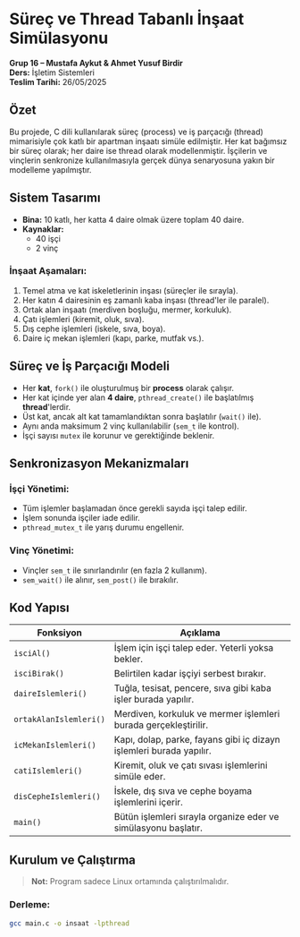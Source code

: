 # Süreç ve Thread Tabanlı İnşaat Simülasyonu

**Grup 16 – Mustafa Aykut & Ahmet Yusuf Birdir**  
**Ders:** İşletim Sistemleri  
**Teslim Tarihi:** 26/05/2025

## Özet

Bu projede, C dili kullanılarak süreç (process) ve iş parçacığı (thread) mimarisiyle çok katlı bir apartman inşaatı simüle edilmiştir. Her kat bağımsız bir süreç olarak; her daire ise thread olarak modellenmiştir. İşçilerin ve vinçlerin senkronize kullanılmasıyla gerçek dünya senaryosuna yakın bir modelleme yapılmıştır.

## Sistem Tasarımı

- **Bina:** 10 katlı, her katta 4 daire olmak üzere toplam 40 daire.
- **Kaynaklar:**
  - 40 işçi
  - 2 vinç

### İnşaat Aşamaları:

1. Temel atma ve kat iskeletlerinin inşası (süreçler ile sırayla).
2. Her katın 4 dairesinin eş zamanlı kaba inşası (thread'ler ile paralel).
3. Ortak alan inşaatı (merdiven boşluğu, mermer, korkuluk).
4. Çatı işlemleri (kiremit, oluk, sıva).
5. Dış cephe işlemleri (iskele, sıva, boya).
6. Daire iç mekan işlemleri (kapı, parke, mutfak vs.).

## Süreç ve İş Parçacığı Modeli

- Her **kat**, `fork()` ile oluşturulmuş bir **process** olarak çalışır.
- Her kat içinde yer alan **4 daire**, `pthread_create()` ile başlatılmış **thread**'lerdir.
- Üst kat, ancak alt kat tamamlandıktan sonra başlatılır (`wait()` ile).
- Aynı anda maksimum 2 vinç kullanılabilir (`sem_t` ile kontrol).
- İşçi sayısı `mutex` ile korunur ve gerektiğinde beklenir.

## Senkronizasyon Mekanizmaları

### İşçi Yönetimi:
- Tüm işlemler başlamadan önce gerekli sayıda işçi talep edilir.
- İşlem sonunda işçiler iade edilir.
- `pthread_mutex_t` ile yarış durumu engellenir.

### Vinç Yönetimi:
- Vinçler `sem_t` ile sınırlandırılır (en fazla 2 kullanım).
- `sem_wait()` ile alınır, `sem_post()` ile bırakılır.

## Kod Yapısı

| Fonksiyon             | Açıklama                                                                 |
|-----------------------|--------------------------------------------------------------------------|
| `isciAl()`            | İşlem için işçi talep eder. Yeterli yoksa bekler.                        |
| `isciBirak()`         | Belirtilen kadar işçiyi serbest bırakır.                                |
| `daireIslemleri()`    | Tuğla, tesisat, pencere, sıva gibi kaba işler burada yapılır.           |
| `ortakAlanIslemleri()`| Merdiven, korkuluk ve mermer işlemleri burada gerçekleştirilir.         |
| `icMekanIslemleri()`  | Kapı, dolap, parke, fayans gibi iç dizayn işlemleri burada yapılır.     |
| `catiIslemleri()`     | Kiremit, oluk ve çatı sıvası işlemlerini simüle eder.                   |
| `disCepheIslemleri()` | İskele, dış sıva ve cephe boyama işlemlerini içerir.                    |
| `main()`              | Bütün işlemleri sırayla organize eder ve simülasyonu başlatır.          |

## Kurulum ve Çalıştırma

> **Not:** Program sadece Linux ortamında çalıştırılmalıdır.

### Derleme:
```bash
gcc main.c -o insaat -lpthread
